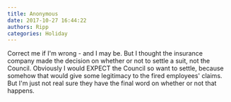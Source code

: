 ```yaml
---
title: Anonymous
date: 2017-10-27 16:44:22
authors: Ripp
categories: Holiday
---
```


 Correct me if I'm wrong - and I may be.  But I thought the insurance company made the decision on whether or not to settle a suit, not the Council.  Obviously I would EXPECT the Council so want to settle, because somehow that would give some legitimacy to the fired employees' claims.  But I'm just not real sure they have the final word on whether or not that happens.
